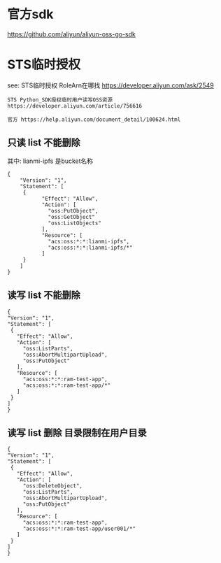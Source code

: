 # 官方sdk
https://github.com/aliyun/aliyun-oss-go-sdk

# STS临时授权

see: 
    STS临时授权 RoleArn在哪找 https://developer.aliyun.com/ask/2549

    STS Python_SDK授权临时用户读写OSS资源 https://developer.aliyun.com/article/756616

    官方 https://help.aliyun.com/document_detail/100624.html

## 只读 list 不能删除

其中: lianmi-ipfs 是bucket名称 
```
{
    "Version": "1",
    "Statement": [
     {
           "Effect": "Allow",
           "Action": [
             "oss:PutObject",
             "oss:GetObject"
             "oss:ListObjects"
           ],
           "Resource": [
             "acs:oss:*:*:lianmi-ipfs",
             "acs:oss:*:*:lianmi-ipfs/*"
           ]
     }
    ]
}
```


## 读写 list 不能删除

```
{
"Version": "1",
"Statement": [
 {
   "Effect": "Allow",
   "Action": [
     "oss:ListParts",
     "oss:AbortMultipartUpload",
     "oss:PutObject"
   ],
   "Resource": [
     "acs:oss:*:*:ram-test-app",
     "acs:oss:*:*:ram-test-app/*"
   ]
 }
]
}
```

## 读写 list 删除 目录限制在用户目录 

```
{
"Version": "1",
"Statement": [
 {
   "Effect": "Allow",
   "Action": [
     "oss:DeleteObject",
     "oss:ListParts",
     "oss:AbortMultipartUpload",
     "oss:PutObject"
   ],
   "Resource": [
     "acs:oss:*:*:ram-test-app",
     "acs:oss:*:*:ram-test-app/user001/*"
   ]
 }
]
}
```